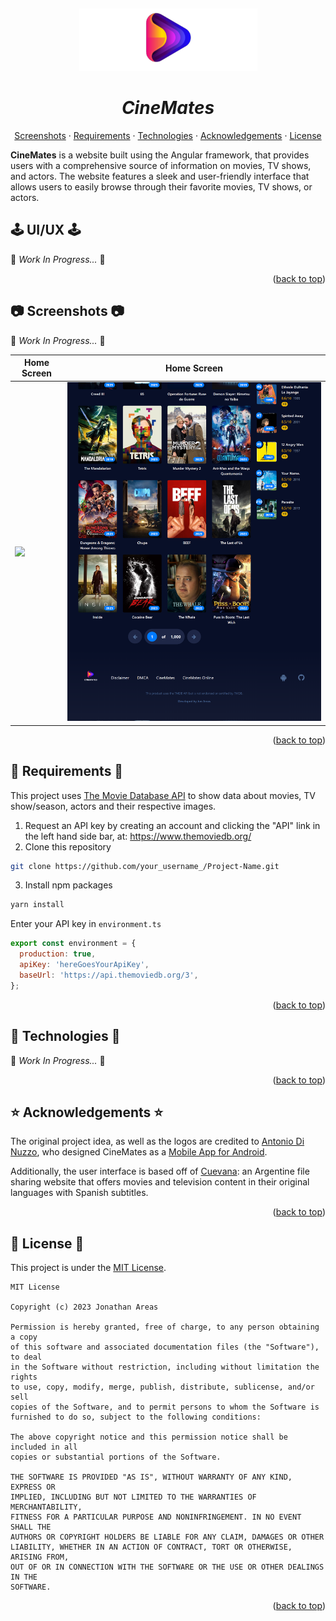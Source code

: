 <a name="readme-top"></a>
<br />

<div align="center">
  <a href="#">
   <!-- Replace this logos for a custom official logos -->
    <img src="./readme-assets/logos/official_logo_no_letters_alt.png" alt="Logo" width="285" height="100">
  </a>

<h1 align = "center">
<b><i>CineMates</i></b>
</h1>
    <!-- Add/Remove categories depending on your project -->
  <p align="center">
    <a href="#-screenshots-">Screenshots</a>
    ·
    <a href="#-requirements-">Requirements</a>
    ·
    <a href="#-technologies-">Technologies</a>
    ·
    <a href="#-acknowledgements-">Acknowledgements</a>
    ·
    <a href="#-license-">License</a>
  </p>
</div>

<!-- Here goes the project description -->

**CineMates** is a website built using the Angular framework, that provides users with a comprehensive source of information on movies, TV shows, and actors. The website features a sleek and user-friendly interface that allows users to easily browse through their favorite movies, TV shows, or actors.

## 🕹️ UI/UX 🕹️

🚧 *Work In Progress...* 🚧

<p align="right">(<a href="#readme-top">back to top</a>)</p>

## 📷 Screenshots 📷

🚧 *Work In Progress...* 🚧

| Home Screen   | Home Screen  | 
| ------------- | ------------- |  
| ![](readme-assets/images/landing_top_ipad_pro.png)  | ![](readme-assets/images/landing_bottom_ipad_pro.png)  | 

<p align="right">(<a href="#readme-top">back to top</a>)</p>

## 📝 Requirements 📝

This project uses [The Movie Database API](https://developers.themoviedb.org/3) to show data about movies, TV show/season, actors and their respective images.

1. Request an API key by creating an account and clicking the "API" link in the left hand side bar, at: https://www.themoviedb.org/
2. Clone this repository

```bash
git clone https://github.com/your_username_/Project-Name.git
```

3. Install npm packages

```bash
yarn install
```

Enter your API key in `environment.ts`

```javascript
export const environment = {
  production: true,
  apiKey: 'hereGoesYourApiKey',
  baseUrl: 'https://api.themoviedb.org/3',
};
```

<p align="right">(<a href="#readme-top">back to top</a>)</p>

## 🦾 Technologies 🦾


🚧 *Work In Progress...* 🚧

<p align="right">(<a href="#readme-top">back to top</a>)</p>

## ⭐ Acknowledgements ⭐

The original project idea, as well as the logos are credited to [Antonio Di Nuzzo](https://github.com/indisparte), who designed CineMates as a [Mobile App for Android](https://github.com/indisparte/cinemates).

Additionally, the user interface is based off of [Cuevana](https://cuevana3.network/inicio): an Argentine file sharing website that offers movies and television content in their original languages with Spanish subtitles.

<p align="right">(<a href="#readme-top">back to top</a>)</p>

## 📜 License 📜

This project is under the [MIT License](./LICENSE).

```
MIT License

Copyright (c) 2023 Jonathan Areas

Permission is hereby granted, free of charge, to any person obtaining a copy
of this software and associated documentation files (the "Software"), to deal
in the Software without restriction, including without limitation the rights
to use, copy, modify, merge, publish, distribute, sublicense, and/or sell
copies of the Software, and to permit persons to whom the Software is
furnished to do so, subject to the following conditions:

The above copyright notice and this permission notice shall be included in all
copies or substantial portions of the Software.

THE SOFTWARE IS PROVIDED "AS IS", WITHOUT WARRANTY OF ANY KIND, EXPRESS OR
IMPLIED, INCLUDING BUT NOT LIMITED TO THE WARRANTIES OF MERCHANTABILITY,
FITNESS FOR A PARTICULAR PURPOSE AND NONINFRINGEMENT. IN NO EVENT SHALL THE
AUTHORS OR COPYRIGHT HOLDERS BE LIABLE FOR ANY CLAIM, DAMAGES OR OTHER
LIABILITY, WHETHER IN AN ACTION OF CONTRACT, TORT OR OTHERWISE, ARISING FROM,
OUT OF OR IN CONNECTION WITH THE SOFTWARE OR THE USE OR OTHER DEALINGS IN THE
SOFTWARE.
```

<p align="right">(<a href="#readme-top">back to top</a>)</p>

<!-- This is a custom version of the Read-My-README template, by Jon Areas,
found at: https://github.com/jxareas/read-my-readme -->
